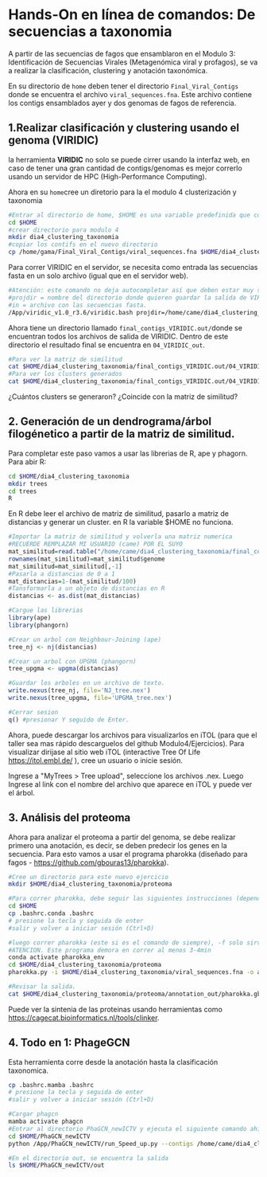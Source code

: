 # Hands-On en línea de comandos: De secuencias a taxonomia

A partir de las secuencias de fagos que ensamblaron en el Modulo 3: Identificación de Secuencias Virales (Metagenómica viral y profagos), se va a realizar la clasificación, clustering y anotación taxonómica. 

En su directorio de `home` deben tener el directorio `Final_Viral_Contigs` donde se encuentra el archivo `viral_sequences.fna`. Este archivo contiene los contigs ensamblados ayer y dos genomas de fagos de referencia.

## 1.Realizar clasificación y clustering usando el genoma (VIRIDIC)

la herramienta **VIRIDIC** no solo se puede cirrer usando la interfaz web, en caso de tener una gran cantidad de contigs/genomas es mejor correrlo usando un servidor de HPC (High-Performance Computing).  

Ahora en su `home`cree un diretorio para la el modulo 4 clusterización y taxonomia

```bash
#Entrar al directorio de home, $HOME es una variable predefinida que contiene el path hacia su home. 
cd $HOME 
#crear directorio para modulo 4
mkdir dia4_clustering_taxonomia
#copiar los contifs en el nuevo directorio
cp /home/gama/Final_Viral_Contigs/viral_sequences.fna $HOME/dia4_clustering_taxonomia
```

Para correr VIRIDIC en el servidor, se necesita como entrada las secuencias fasta en un solo archivo (igual que en el servidor web).

```bash
#Atención: este comando no deja autocompletar así que deben estar muy seguros de como estan escritos los directorios. 
#projdir = nombre del directorio donde quieren guardar la salida de VIRIDIC
#in = archivo con las secuencias fasta.
/App/viridic_v1.0_r3.6/viridic.bash projdir=/home/came/dia4_clustering_taxonomia/final_contigs_VIRIDIC.out in=/home/came/dia4_clustering_taxonomia/viral_sequences.fna
```

 Ahora tiene un directorio llamado `final_contigs_VIRIDIC.out/`donde se encuentran todos los archivos de salida de VIRIDIC. Dentro de este directorio el resultado final se encuentra en `04_VIRIDIC_out`. 

```bash
#Para ver la matriz de similitud 
cat $HOME/dia4_clustering_taxonomia/final_contigs_VIRIDIC.out/04_VIRIDIC_out/sim_MA_genCol.csv
#Para ver los clusters generados
cat $HOME/dia4_clustering_taxonomia/final_contigs_VIRIDIC.out/04_VIRIDIC_out/clusters.csv
```

¿Cuántos clusters se generaron? ¿Coincide con la matriz de similitud?

## 2. Generación de un dendrograma/árbol filogénetico a partir de la matriz de similitud. 

Para completar este paso vamos a usar las librerias de R, ape y phagorn. Para abir R: 

```bash
cd $HOME/dia4_clustering_taxonomia
mkdir trees
cd trees
R 
```

En R debe leer el archivo de matriz de similitud, pasarlo a matriz de distancias y generar un cluster. en R la variable $HOME no funciona. 

```R
#Importar la matriz de similitud y volverla una matriz numerica
#RECUERDE REMPLAZAR MI USUARIO (came) POR EL SUYO 
mat_similitud=read.table("/home/came/dia4_clustering_taxonomia/final_contigs_VIRIDIC.out/04_VIRIDIC_out/sim_MA_genCol.csv",sep="\t",h=T)
rownames(mat_similitud)=mat_similitud$genome
mat_similitud=mat_similitud[,-1]
#Pasarla a distancias de 0 a 1
mat_distancias=1-(mat_similitud/100)
#Tansformarla a un objeto de distancias en R
distancias <- as.dist(mat_distancias)

#Cargue las librerias
library(ape)
library(phangorn)

#Crear un arbol con Neighbour-Joining (ape)
tree_nj <- nj(distancias)

#Crear un arbol con UPGMA (phangorn)
tree_upgma <- upgma(distancias)

#Guardar los arboles en un archivo de texto. 
write.nexus(tree_nj, file='NJ_tree.nex')
write.nexus(tree_upgma, file='UPGMA_tree.nex')

#Cerrar sesion
q() #presionar Y seguido de Enter. 
```

Ahora, puede descargar los archivos para visualizarlos en iTOL (para que el taller sea mas rápido descarguelos del github Modulo4/Ejercicios). Para visualizar dirijase al sitio web iTOL (interactive Tree Of Life https://itol.embl.de/ ), cree un usuario o inicie sesión. 

Ingrese a "MyTrees > Tree upload", seleccione los archivos .nex. Luego Ingrese al link con el nombre del archivo que aparece en iTOL y puede ver el árbol. 

## 3. Análisis del proteoma 

Ahora para analizar el proteoma a partir del genoma, se debe realizar primero una anotación, es decir, se deben predecir los genes en la secuencia. Para esto vamos a usar el programa pharokka (diseñado para fagos - https://github.com/gbouras13/pharokka). 

```bash
#Cree un directorio para este nuevo ejercicio
mkdir $HOME/dia4_clustering_taxonomia/proteoma

#Para correr pharokka, debe seguir las siguientes instrucciones (dependen del servidor, no siempre se necesita)
cd $HOME
cp .bashrc.conda .bashrc
# presione la tecla y seguida de enter
#salir y volver a iniciar sesión (Ctrl+D)

#luego correr pharokka (este si es el comando de siempre), -f solo sirve para que corra rapido, si desean hacer un análisis mas exahustivo deben quitarselo
#ATENCION. Este programa demora en correr al menos 3-4min
conda activate pharokka_env
cd $HOME/dia4_clustering_taxonomia/proteoma
pharokka.py -i $HOME/dia4_clustering_taxonomia/viral_sequences.fna -o annotation_out -d /home/gama/Workshop_2024/Final_Viral_Contigs/pharokka/ -t 3 -f

#Revisar la salida. 
cat $HOME/dia4_clustering_taxonomia/proteoma/annotation_out/pharokka.gbk
```

Puede ver la sintenia de las proteinas usando herramientas como https://cagecat.bioinformatics.nl/tools/clinker.

## 4. Todo en 1: PhageGCN 

Esta herramienta corre desde la anotación hasta la clasificación taxonomica. 

```bash
cp .bashrc.mamba .bashrc
# presione la tecla y seguida de enter
#salir y volver a iniciar sesión (Ctrl+D)

#Cargar phagcn
mamba activate phagcn
#Entrar al directorio PhaGCN_newICTV y ejecuta el siguiente comando ahí:
cd $HOME/PhaGCN_newICTV
python /App/PhaGCN_newICTV/run_Speed_up.py --contigs /home/came/dia4_clustering_taxonomia/viral_sequences.fna --len 8000

#En el directorio out, se encuentra la salida 
ls $HOME/PhaGCN_newICTV/out 
```

